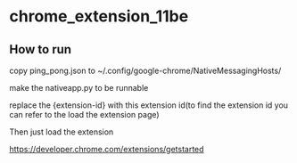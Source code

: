 # chrome_extension_11be

## How to run 

copy ping_pong.json to ~/.config/google-chrome/NativeMessagingHosts/

make the nativeapp.py to be runnable

replace the {extension-id} with this extension id(to find the extension id you can refer to the load the extension page)

Then just load the extension 

https://developer.chrome.com/extensions/getstarted

